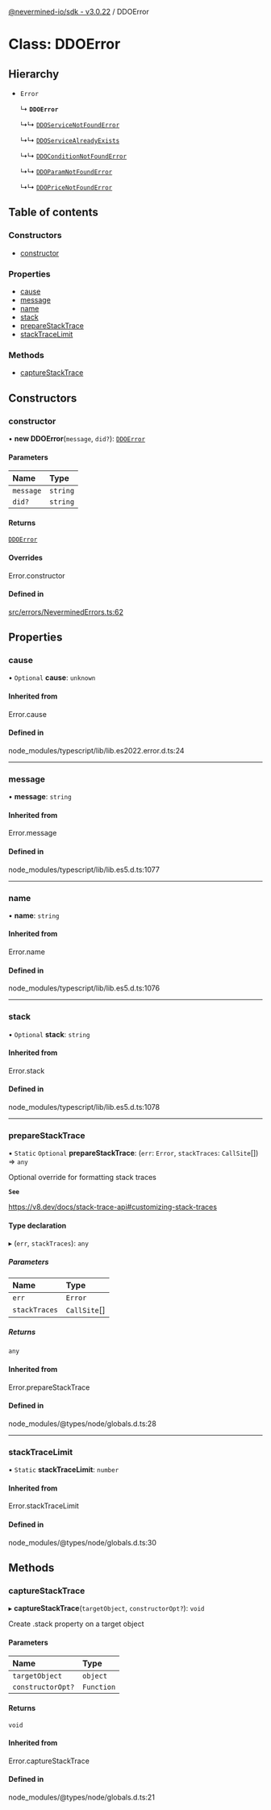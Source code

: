 [@nevermined-io/sdk - v3.0.22](../code-reference.md) / DDOError

# Class: DDOError

## Hierarchy

- `Error`

  ↳ **`DDOError`**

  ↳↳ [`DDOServiceNotFoundError`](DDOServiceNotFoundError.md)

  ↳↳ [`DDOServiceAlreadyExists`](DDOServiceAlreadyExists.md)

  ↳↳ [`DDOConditionNotFoundError`](DDOConditionNotFoundError.md)

  ↳↳ [`DDOParamNotFoundError`](DDOParamNotFoundError.md)

  ↳↳ [`DDOPriceNotFoundError`](DDOPriceNotFoundError.md)

## Table of contents

### Constructors

- [constructor](DDOError.md#constructor)

### Properties

- [cause](DDOError.md#cause)
- [message](DDOError.md#message)
- [name](DDOError.md#name)
- [stack](DDOError.md#stack)
- [prepareStackTrace](DDOError.md#preparestacktrace)
- [stackTraceLimit](DDOError.md#stacktracelimit)

### Methods

- [captureStackTrace](DDOError.md#capturestacktrace)

## Constructors

### constructor

• **new DDOError**(`message`, `did?`): [`DDOError`](DDOError.md)

#### Parameters

| Name      | Type     |
| :-------- | :------- |
| `message` | `string` |
| `did?`    | `string` |

#### Returns

[`DDOError`](DDOError.md)

#### Overrides

Error.constructor

#### Defined in

[src/errors/NeverminedErrors.ts:62](https://github.com/nevermined-io/sdk-js/blob/362ec9def8e214a7107b1963f195c6d6585b9876/src/errors/NeverminedErrors.ts#L62)

## Properties

### cause

• `Optional` **cause**: `unknown`

#### Inherited from

Error.cause

#### Defined in

node_modules/typescript/lib/lib.es2022.error.d.ts:24

---

### message

• **message**: `string`

#### Inherited from

Error.message

#### Defined in

node_modules/typescript/lib/lib.es5.d.ts:1077

---

### name

• **name**: `string`

#### Inherited from

Error.name

#### Defined in

node_modules/typescript/lib/lib.es5.d.ts:1076

---

### stack

• `Optional` **stack**: `string`

#### Inherited from

Error.stack

#### Defined in

node_modules/typescript/lib/lib.es5.d.ts:1078

---

### prepareStackTrace

▪ `Static` `Optional` **prepareStackTrace**: (`err`: `Error`, `stackTraces`: `CallSite`[]) => `any`

Optional override for formatting stack traces

**`See`**

https://v8.dev/docs/stack-trace-api#customizing-stack-traces

#### Type declaration

▸ (`err`, `stackTraces`): `any`

##### Parameters

| Name          | Type         |
| :------------ | :----------- |
| `err`         | `Error`      |
| `stackTraces` | `CallSite`[] |

##### Returns

`any`

#### Inherited from

Error.prepareStackTrace

#### Defined in

node_modules/@types/node/globals.d.ts:28

---

### stackTraceLimit

▪ `Static` **stackTraceLimit**: `number`

#### Inherited from

Error.stackTraceLimit

#### Defined in

node_modules/@types/node/globals.d.ts:30

## Methods

### captureStackTrace

▸ **captureStackTrace**(`targetObject`, `constructorOpt?`): `void`

Create .stack property on a target object

#### Parameters

| Name              | Type       |
| :---------------- | :--------- |
| `targetObject`    | `object`   |
| `constructorOpt?` | `Function` |

#### Returns

`void`

#### Inherited from

Error.captureStackTrace

#### Defined in

node_modules/@types/node/globals.d.ts:21
